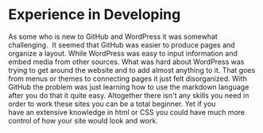 # Experience in Developing

As some who is new to GitHub and WordPress it was somewhat challenging.  It seemed that GitHub was easier to produce pages and organize a layout. While WordPress was easy to input information and embed media from other sources. What was hard about WordPress was trying to get around the website and to add almost anything to it. That goes from menus or themes to connecting pages it just felt disorganized. With GitHub the problem was just learning how to use the markdown language after you do that it quite easy. Altogether there isn't any skills you need in order to work these sites you can be a total beginner. Yet if you have an extensive knowledge in html or CSS you could have much more control of how your site would look and work. 

 
